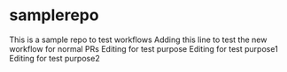 # samplerepo
This is a sample repo to test workflows
Adding this line to test the new workflow for normal PRs
Editing for test purpose
Editing for test purpose1
Editing for test purpose2
